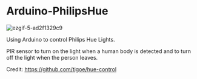 # Arduino-PhilipsHue

![ezgif-5-ad2f1329c9](https://github.com/NarrowSpace/Arduino-PhilipsHue/assets/105491905/8390de17-82ff-4b66-9551-80fe6c4ab730)


Using Arduino to control Philips Hue Lights.

PIR sensor to turn on the light when a human body is detected and to turn off the light when the person leaves.




Credit: https://github.com/tigoe/hue-control
